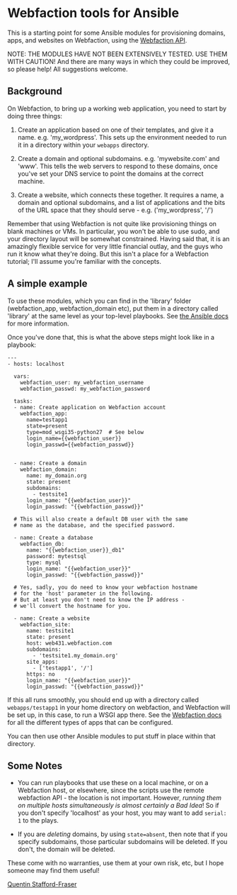 # Webfaction tools for Ansible

This is a starting point for some Ansible modules for provisioning domains, apps, and websites on Webfaction, using the [Webfaction API](http://docs.webfaction.com/xmlrpc-api/).

NOTE: THE MODULES HAVE NOT BEEN EXTENSIVELY TESTED. USE THEM WITH CAUTION! And there are many ways in which they could be improved, so please help! All suggestions welcome.


## Background

On Webfaction, to bring up a working web application, you need to start by doing three things:

1. Create an application based on one of their templates, and give it a name. e.g. 'my_wordpress'.  This sets up the environment needed to run it in a directory within your `webapps` directory.

2. Create a domain and optional subdomains. e.g. 'mywebsite.com' and 'www'.  This tells the web servers to respond to these domains, once you've set your DNS service to point the domains at the correct machine.

3. Create a website, which connects these together. It requires a name, a domain and optional subdomains, and a list of applications and the bits of the URL space that they should serve - e.g. ('my_wordpress', '/')

Remember that using Webfaction is not quite like provisioning things on blank machines or VMs.  In particular, you won't be able to use sudo, and your directory layout will be somewhat constrained.  Having said that, it is an amazingly flexible service for very little financial outlay, and the guys who run it know what they're doing.  But this isn't a place for a Webfaction tutorial; I'll assume you're familiar with the concepts.


## A simple example

To use these modules, which you can find in the 'library' folder (webfaction_app, webfaction_domain etc), put them in a directory called 'library' at the same level as your top-level playbooks.  See [the Ansible docs](http://docs.ansible.com/developing_modules.html) for more information.

Once you've done that, this is what the above steps might look like in a playbook:

    ---
    - hosts: localhost

      vars:
        webfaction_user: my_webfaction_username
        webfaction_passwd: my_webfaction_password

      tasks:
      - name: Create application on Webfaction account
        webfaction_app: 
          name=testapp1
          state=present
          type=mod_wsgi35-python27  # See below
          login_name={{webfaction_user}}
          login_passwd={{webfaction_passwd}}


      - name: Create a domain
        webfaction_domain:
          name: my_domain.org
          state: present
          subdomains:
            - testsite1
          login_name: "{{webfaction_user}}"
          login_passwd: "{{webfaction_passwd}}"

      # This will also create a default DB user with the same
      # name as the database, and the specified password.
      
      - name: Create a database
        webfaction_db:
          name: "{{webfaction_user}}_db1"
          password: mytestsql
          type: mysql
          login_name: "{{webfaction_user}}"
          login_passwd: "{{webfaction_passwd}}"

      # Yes, sadly, you do need to know your webfaction hostname
      # for the 'host' parameter in the following. 
      # But at least you don't need to know the IP address - 
      # we'll convert the hostname for you.

      - name: Create a website
        webfaction_site:
          name: testsite1
          state: present
          host: web431.webfaction.com 
          subdomains: 
            - 'testsite1.my_domain.org'
          site_apps:
            - ['testapp1', '/']
          https: no
          login_name: "{{webfaction_user}}"
          login_passwd: "{{webfaction_passwd}}"
    

If this all runs smoothly, you should end up with a directory called `webapps/testapp1` in your home directory on webfaction, and Webfaction will be set up, in this case, to run a WSGI app there.  See the [Webfaction docs](http://docs.webfaction.com/xmlrpc-api/apps.html#application-types) for all the different types of apps that can be configured.

You can then use other Ansible modules to put stuff in place within that directory.

## Some Notes

* You can run playbooks that use these on a local machine, or on a Webfaction host, or elsewhere, since the scripts use the remote webfaction API - the location is not important.  However, *running them on multiple hosts simultaneously is almost certainly a Bad Idea*! So if you don't specify 'localhost' as your host, you may want to add `serial: 1` to the plays.

* If you are *deleting* domains, by using `state=absent`, then note that if you specify subdomains, those particular subdomains will be deleted.  If you don't, the domain will be deleted.

These come with no warranties, use them at your own risk, etc, but I hope someone may find them useful!

[Quentin Stafford-Fraser](http://qandr.org/quentin)

